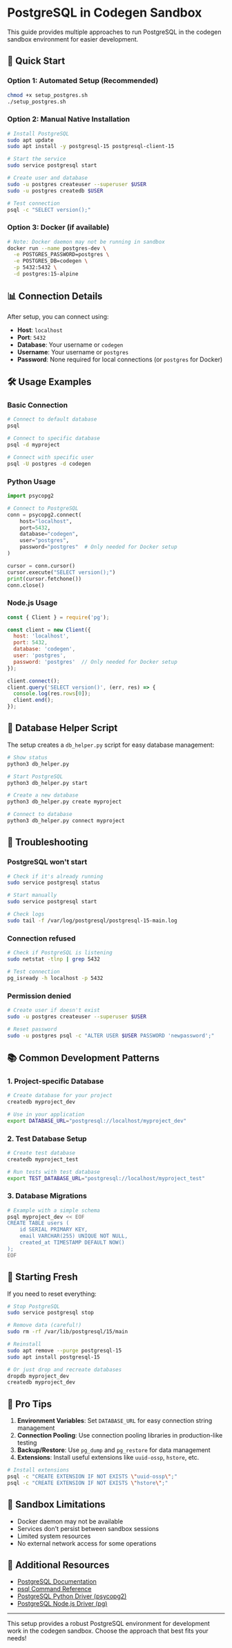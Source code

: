 # PostgreSQL in Codegen Sandbox

This guide provides multiple approaches to run PostgreSQL in the codegen sandbox environment for easier development.

## 🚀 Quick Start

### Option 1: Automated Setup (Recommended)
```bash
chmod +x setup_postgres.sh
./setup_postgres.sh
```

### Option 2: Manual Native Installation
```bash
# Install PostgreSQL
sudo apt update
sudo apt install -y postgresql-15 postgresql-client-15

# Start the service
sudo service postgresql start

# Create user and database
sudo -u postgres createuser --superuser $USER
sudo -u postgres createdb $USER

# Test connection
psql -c "SELECT version();"
```

### Option 3: Docker (if available)
```bash
# Note: Docker daemon may not be running in sandbox
docker run --name postgres-dev \
  -e POSTGRES_PASSWORD=postgres \
  -e POSTGRES_DB=codegen \
  -p 5432:5432 \
  -d postgres:15-alpine
```

## 📊 Connection Details

After setup, you can connect using:

- **Host**: `localhost`
- **Port**: `5432`
- **Database**: Your username or `codegen`
- **Username**: Your username or `postgres`
- **Password**: None required for local connections (or `postgres` for Docker)

## 🛠️ Usage Examples

### Basic Connection
```bash
# Connect to default database
psql

# Connect to specific database
psql -d myproject

# Connect with specific user
psql -U postgres -d codegen
```

### Python Usage
```python
import psycopg2

# Connect to PostgreSQL
conn = psycopg2.connect(
    host="localhost",
    port=5432,
    database="codegen",
    user="postgres",
    password="postgres"  # Only needed for Docker setup
)

cursor = conn.cursor()
cursor.execute("SELECT version();")
print(cursor.fetchone())
conn.close()
```

### Node.js Usage
```javascript
const { Client } = require('pg');

const client = new Client({
  host: 'localhost',
  port: 5432,
  database: 'codegen',
  user: 'postgres',
  password: 'postgres'  // Only needed for Docker setup
});

client.connect();
client.query('SELECT version()', (err, res) => {
  console.log(res.rows[0]);
  client.end();
});
```

## 🔧 Database Helper Script

The setup creates a `db_helper.py` script for easy database management:

```bash
# Show status
python3 db_helper.py

# Start PostgreSQL
python3 db_helper.py start

# Create a new database
python3 db_helper.py create myproject

# Connect to database
python3 db_helper.py connect myproject
```

## 🐛 Troubleshooting

### PostgreSQL won't start
```bash
# Check if it's already running
sudo service postgresql status

# Start manually
sudo service postgresql start

# Check logs
sudo tail -f /var/log/postgresql/postgresql-15-main.log
```

### Connection refused
```bash
# Check if PostgreSQL is listening
sudo netstat -tlnp | grep 5432

# Test connection
pg_isready -h localhost -p 5432
```

### Permission denied
```bash
# Create user if doesn't exist
sudo -u postgres createuser --superuser $USER

# Reset password
sudo -u postgres psql -c "ALTER USER $USER PASSWORD 'newpassword';"
```

## 📚 Common Development Patterns

### 1. Project-specific Database
```bash
# Create database for your project
createdb myproject_dev

# Use in your application
export DATABASE_URL="postgresql://localhost/myproject_dev"
```

### 2. Test Database Setup
```bash
# Create test database
createdb myproject_test

# Run tests with test database
export TEST_DATABASE_URL="postgresql://localhost/myproject_test"
```

### 3. Database Migrations
```bash
# Example with a simple schema
psql myproject_dev << EOF
CREATE TABLE users (
    id SERIAL PRIMARY KEY,
    email VARCHAR(255) UNIQUE NOT NULL,
    created_at TIMESTAMP DEFAULT NOW()
);
EOF
```

## 🔄 Starting Fresh

If you need to reset everything:

```bash
# Stop PostgreSQL
sudo service postgresql stop

# Remove data (careful!)
sudo rm -rf /var/lib/postgresql/15/main

# Reinstall
sudo apt remove --purge postgresql-15
sudo apt install postgresql-15

# Or just drop and recreate databases
dropdb myproject_dev
createdb myproject_dev
```

## 🌟 Pro Tips

1. **Environment Variables**: Set `DATABASE_URL` for easy connection string management
2. **Connection Pooling**: Use connection pooling libraries in production-like testing
3. **Backup/Restore**: Use `pg_dump` and `pg_restore` for data management
4. **Extensions**: Install useful extensions like `uuid-ossp`, `hstore`, etc.

```bash
# Install extensions
psql -c "CREATE EXTENSION IF NOT EXISTS \"uuid-ossp\";"
psql -c "CREATE EXTENSION IF NOT EXISTS \"hstore\";"
```

## 🚨 Sandbox Limitations

- Docker daemon may not be available
- Services don't persist between sandbox sessions
- Limited system resources
- No external network access for some operations

## 📖 Additional Resources

- [PostgreSQL Documentation](https://www.postgresql.org/docs/)
- [psql Command Reference](https://www.postgresql.org/docs/current/app-psql.html)
- [PostgreSQL Python Driver (psycopg2)](https://www.psycopg.org/)
- [PostgreSQL Node.js Driver (pg)](https://node-postgres.com/)

---

This setup provides a robust PostgreSQL environment for development work in the codegen sandbox. Choose the approach that best fits your needs!


